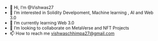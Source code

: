 - 👋 Hi, I’m @Vishwas27
- 👀 I’m interested in Solidity Develpoment, Machine learning , AI and Web 3.0
- 🌱 I’m currently learning Web 3.0
- 💞️ I’m looking to collaborate on MetaVerse and NFT Projects
- 📫 How to reach me vishwaschhimpa27@gmail.com

<!---
Vishwas27/Vishwas27 is a ✨ special ✨ repository because its `README.md` (this file) appears on your GitHub profile.
You can click the Preview link to take a look at your changes.
--->
